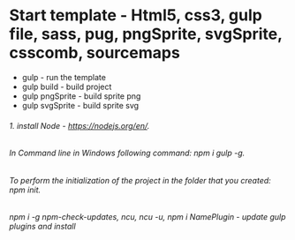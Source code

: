 # Start template - Html5, css3, gulp file, sass, pug, pngSprite, svgSprite, csscomb, sourcemaps

- gulp - run the template
- gulp build - build project
- gulp pngSprite - build sprite png
- gulp svgSprite - build sprite svg

###### 1. install Node - https://nodejs.org/en/.
###### In Command line in Windows following command: npm i gulp -g.
###### To perform the initialization of the project in the folder that you created: npm init.
###### npm i -g npm-check-updates, ncu, ncu -u, npm i NamePlugin - update gulp plugins and install